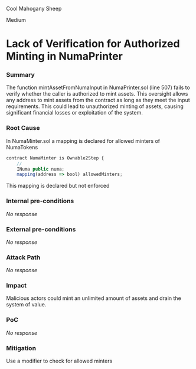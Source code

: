 Cool Mahogany Sheep

Medium

# Lack of Verification for Authorized Minting in NumaPrinter

### Summary

The function mintAssetFromNumaInput in NumaPrinter.sol (line 507) fails to verify whether the caller is authorized to mint assets. This oversight allows any address to mint assets from the contract as long as they meet the input requirements. This could lead to unauthorized minting of assets, causing significant financial losses or exploitation of the system.

### Root Cause

In NumaMinter.sol a mapping is declared for allowed minters of NumaTokens
```javascript
contract NumaMinter is Ownable2Step {
    //
    INuma public numa;
    mapping(address => bool) allowedMinters;
```
This mapping is declared but not enforced

### Internal pre-conditions

_No response_

### External pre-conditions

_No response_

### Attack Path

_No response_

### Impact

Malicious actors could mint an unlimited amount of assets and drain the system of value.

### PoC

_No response_

### Mitigation

Use a modifier to check for allowed minters 